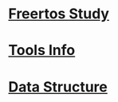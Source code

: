 
# [Freertos Study](freertos_study.md) #

# [Tools Info](tools_info.md) #

# [Data Structure](data_structure.md) #
